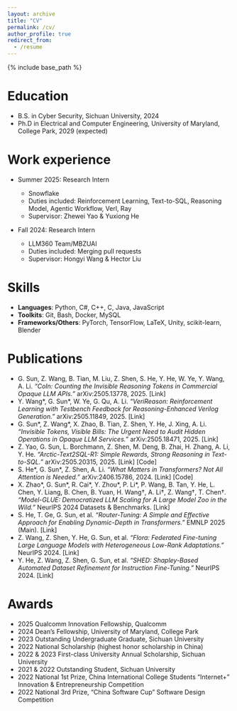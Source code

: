 ```yaml
---
layout: archive
title: "CV"
permalink: /cv/
author_profile: true
redirect_from:
  - /resume
---
```


{% include base_path %}

Education
======
* B.S. in Cyber Security, Sichuan University, 2024
* Ph.D in Electrical and Computer Engineering, University of Maryland, College Park, 2029 (expected)

Work experience
======
* Summer 2025: Research Intern
  * Snowflake 
  * Duties included: Reinforcement Learning, Text-to-SQL, Reasoning Model, Agentic Workflow, Verl, Ray
  * Supervisor: Zhewei Yao & Yuxiong He

* Fall 2024: Research Intern
  * LLM360 Team/MBZUAI
  * Duties included: Merging pull requests
  * Supervisor: Hongyi Wang & Hector Liu
  
Skills
======
* **Languages**: Python, C#, C++, C, Java, JavaScript  
* **Toolkits**: Git, Bash, Docker, MySQL  
* **Frameworks/Others**: PyTorch, TensorFlow, LaTeX, Unity, scikit-learn, Blender  

Publications
======
<ul>
  <li>G. Sun, Z. Wang, B. Tian, M. Liu, Z. Shen, S. He, Y. He, W. Ye, Y. Wang, A. Li. <i>“CoIn: Counting the Invisible Reasoning Tokens in Commercial Opaque LLM APIs.”</i> arXiv:2505.13778, 2025. [Link]</li>
  <li>Y. Wang*, G. Sun*, W. Ye, G. Qu, A. Li. <i>“VeriReason: Reinforcement Learning with Testbench Feedback for Reasoning-Enhanced Verilog Generation.”</i> arXiv:2505.11849, 2025. [Link]</li>
  <li>G. Sun*, Z. Wang*, X. Zhao, B. Tian, Z. Shen, Y. He, J. Xing, A. Li. <i>“Invisible Tokens, Visible Bills: The Urgent Need to Audit Hidden Operations in Opaque LLM Services.”</i> arXiv:2505.18471, 2025. [Link]</li>
  <li>Z. Yao, G. Sun, L. Borchmann, Z. Shen, M. Deng, B. Zhai, H. Zhang, A. Li, Y. He. <i>“Arctic-Text2SQL-R1: Simple Rewards, Strong Reasoning in Text-to-SQL.”</i> arXiv:2505.20315, 2025. [Link] [Code]</li>
  <li>S. He*, G. Sun*, Z. Shen, A. Li. <i>“What Matters in Transformers? Not All Attention is Needed.”</i> arXiv:2406.15786, 2024. [Link] [Code]</li>
  <li>X. Zhao*, G. Sun*, R. Cai*, Y. Zhou*, P. Li*, P. Wang, B. Tan, Y. He, L. Chen, Y. Liang, B. Chen, B. Yuan, H. Wang†, A. Li†, Z. Wang†, T. Chen†. <i>“Model-GLUE: Democratized LLM Scaling for A Large Model Zoo in the Wild.”</i> NeurIPS 2024 Datasets & Benchmarks. [Link]</li>
  <li>S. He, T. Ge, G. Sun, et al. <i>“Router-Tuning: A Simple and Effective Approach for Enabling Dynamic-Depth in Transformers.”</i> EMNLP 2025 (Main). [Link]</li>
  <li>Z. Wang, Z. Shen, Y. He, G. Sun, et al. <i>“Flora: Federated Fine-tuning Large Language Models with Heterogeneous Low-Rank Adaptations.”</i> NeurIPS 2024. [Link]</li>
  <li>Y. He, Z. Wang, Z. Shen, G. Sun, et al. <i>“SHED: Shapley-Based Automated Dataset Refinement for Instruction Fine-Tuning.”</i> NeurIPS 2024. [Link]</li>
</ul>

  Awards
======
* 2025 Qualcomm Innovation Fellowship, Qualcomm  
* 2024 Dean’s Fellowship, University of Maryland, College Park  
* 2023 Outstanding Undergraduate Graduate, Sichuan University  
* 2022 National Scholarship (highest honor scholarship in China)  
* 2022 & 2023 First-class University Annual Scholarship, Sichuan University  
* 2021 & 2022 Outstanding Student, Sichuan University  
* 2022 National 1st Prize, China International College Students “Internet+” Innovation & Entrepreneurship Competition  
* 2022 National 3rd Prize, “China Software Cup” Software Design Competition  
